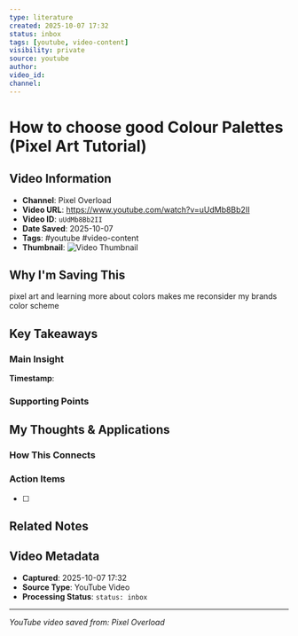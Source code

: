 ```yaml
---
type: literature
created: 2025-10-07 17:32
status: inbox
tags: [youtube, video-content]
visibility: private
source: youtube
author: 
video_id: 
channel: 
---
```



# How to choose good Colour Palettes (Pixel Art Tutorial)

## Video Information
- **Channel**: Pixel Overload
- **Video URL**: https://www.youtube.com/watch?v=uUdMb8Bb2II
- **Video ID**: `uUdMb8Bb2II`
- **Date Saved**: 2025-10-07
- **Tags**: #youtube #video-content
- **Thumbnail**: ![Video Thumbnail](https://i.ytimg.com/vi/uUdMb8Bb2II/hqdefault.jpg)

## Why I'm Saving This
pixel art and learning more about colors makes  me reconsider my brands color scheme

## Key Takeaways
<!-- As you watch, capture key points here -->

### Main Insight
> 

**Timestamp**: 

### Supporting Points
<!-- Add more as you watch -->

## My Thoughts & Applications

### How This Connects
<!-- Links to your existing knowledge -->

### Action Items
- [ ] 

## Related Notes
<!-- Add [[wiki-links]] as you make connections -->

## Video Metadata
<!-- Auto-filled for future reference -->
- **Captured**: 2025-10-07 17:32
- **Source Type**: YouTube Video
- **Processing Status**: `status: inbox`

---
*YouTube video saved from: Pixel Overload*
